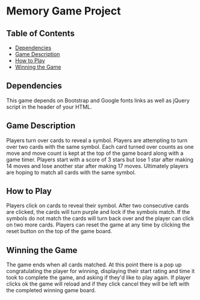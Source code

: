 # Memory Game Project

## Table of Contents

* [Dependencies](#dependencies)
* [Game Description](#gamedescription)
* [How to Play](#howtoplay)
* [Winning the Game](#winningthegame)

## Dependencies

This game depends on Bootstrap and Google fonts links as well as jQuery script in the header of your HTML.

## Game Description

Players turn over cards to reveal a symbol. Players are attempting to turn over two cards with the same symbol. Each card turned over counts as one move and move count is kept at the top of the game board along with a game timer. Players start with a score of 3 stars but lose 1 star after making 14 moves and lose another star after making 17 moves. Ultimately players are hoping to match all cards with the same symbol.

## How to Play

Players click on cards to reveal their symbol. After two consecutive cards are clicked, the cards will turn purple and lock if the symbols match. If the symbols do not match the cards will turn back over and the player can click on two more cards. Players can reset the game at any time by clicking the reset button on the top of the game board.

## Winning the Game

The game ends when all cards matched. At this point there is a pop up congratulating the player for winning, displaying their start rating and time it took to complete the game, and asking if they'd like to play again. If player clicks ok the game will reload and if they click cancel they will be left with the completed winning game board.
